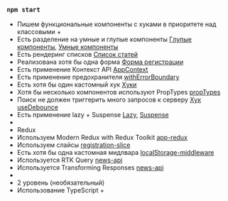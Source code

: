 ### `npm start`

- Пишем функциональные компоненты c хуками в приоритете над классовыми +
- Есть разделение на умные и глупые компоненты [Глупые компоненты](https://github.com/AndrewVLG/News-room-app/tree/main/src/entities), [Умные компоненты](https://github.com/AndrewVLG/News-room-app/tree/main/src/features)
- Есть рендеринг списков [Список статей](https://github.com/AndrewVLG/News-room-app/blob/main/src/widgets/top-headlines/top-headlines.tsx)
- Реализована хотя бы одна форма [Форма регистрации](https://github.com/AndrewVLG/News-room-app/blob/main/src/features/registration/index.tsx)
- Есть применение Контекст API [AppContext](https://github.com/AndrewVLG/News-room-app/blob/main/src/app/index.tsx)
- Есть применение предохранителя [withErrorBoundary](https://github.com/AndrewVLG/News-room-app/blob/main/src/app/index.tsx)
- Есть хотя бы один кастомный хук [Хуки](https://github.com/AndrewVLG/News-room-app/tree/main/src/shared/hooks)
- Хотя бы несколько компонентов используют PropTypes [propTypes](https://github.com/AndrewVLG/News-room-app/blob/main/src/entities/userbar/inputs-group/inputs-group.tsx)
- Поиск не должен триггерить много запросов к серверу [Хук useDebounce](https://github.com/AndrewVLG/News-room-app/blob/main/src/shared/hooks/use-debounce.ts)
- Есть применение lazy + Suspense [Lazy](https://github.com/AndrewVLG/News-room-app/blob/main/src/app/app-routing/index.tsx), [Suspense](https://github.com/AndrewVLG/News-room-app/blob/main/src/app/index.tsx)
- 
- Redux
- Используем Modern Redux with Redux Toolkit [app-redux](https://github.com/AndrewVLG/News-room-app/blob/main/src/app/app-redux/index.ts)
- Используем слайсы [registration-slice](https://github.com/AndrewVLG/News-room-app/blob/main/src/features/registration/model/registration-slice.ts)
- Есть хотя бы одна кастомная мидлвара [localStorage-middleware](https://github.com/AndrewVLG/News-room-app/blob/main/src/app/app-redux/middleware/local-storage-middleware.ts)
- Используется RTK Query [news-api](https://github.com/AndrewVLG/News-room-app/blob/main/src/shared/api/news-api.ts)
- Используется Transforming Responses [news-api](https://github.com/AndrewVLG/News-room-app/blob/main/src/shared/api/news-api.ts)
- 
- 2 уровень (необязательный)
- Использование TypeScript +
